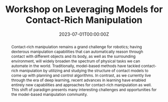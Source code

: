 ---
type: "courses"
title: "Workshop on Leveraging Models for Contact-Rich Manipulation"
title2: "An [iROS 2023](https://ieee-iros.org/) Workshop"
position: "Co-Organizer"
semesters: "Fall 2023"
# Code used for list order
semesterCode: "23.3"
date: "2023-07-01T00:00:00Z"
subtype: "workshop" # semester, MOOC, workshop, other

# Course Overiew Abstract.
abstract: "Contact-rich manipulation remains a grand challenge for robotics; having dexterous manipulation capabilities that can automatically reason through contact with different objects and its body, as well as the surrounding environment, will widely broaden the spectrum of physical tasks we can automate in the world. Traditionally, model-based methods have tackled contact-rich manipulation by utilizing and studying the structure of contact models to come up with planning and control algorithms. In contrast, as we currently live through the era of deep learning, recent advances in learning have enabled entirely new capabilities and approaches for contact-rich manipulation as well. This shift of paradigm presents many interesting challenges and opportunities for the model-based manipulation community."


abstract2: "The objective of this workshop is to bring together researchers in the model-based manipulation community to present their work and review state-of-the art methods in the field. In conjunction, the workshop aims to facilitate discussions on the future of the field and ask several important questions: how can we synthesize model-based approaches and recent learning approaches into a coherent whole? Do we believe that there is structure we can leverage from the models that we use to better inform planning and control algorithms?"


abstract3: "Participants are encouraged to ponder the following questions to get the discussion started (other questions related to the event's overall theme are also welcome): 1) How can we synthesize model-based approaches and recent advances in learning into a coherent whole? 2) Do we believe that there is structure we can leverage from the models that we can use to better inform planning and control algorithms? 3) How can we bring together perception and model-based planning/control together?"

# Summary. An optional shortened abstract.
summary: "The objective of this workshop is to bring together researchers in the model-based manipulation community to present their work and review state-of-the art methods in the field. In conjunction, the workshop aims to facilitate discussions on the future of the field and ask several important questions: how can we synthesize model-based approaches and recent learning approaches into a coherent whole? Do we believe that there is structure we can leverage from the models that we use to better inform planning and control algorithms?"

# Roles in the course
roles:
- Co-organized the workshop
- Supported the poster review process

# Awards
#awards:
#- TBD

tags:
- Robotics
- Manipulation
- Contact
- Models

featured: false
outreach: false
projects: []

links:
- name: Website
  url: https://sites.google.com/view/iros2023-contactrich

# Featured image -- named `featured.jpg/png` in this folder. 
image:
  caption: ''
  focal_point: ''
  preview_only: false

---